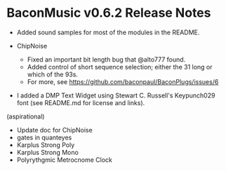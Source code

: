 # BaconMusic v0.6.2 Release Notes

* Added sound samples for most of the modules in the README.

* ChipNoise
  * Fixed an important bit length bug that @alto777 found. 
  * Added control of short sequence selection; either the 31 long or which of the 93s.
  * For more, see https://github.com/baconpaul/BaconPlugs/issues/6

* I added a DMP Text Widget using Stewart C. Russell's Keypunch029 font (see README.md for license and links).

(aspirational)
* Update doc for ChipNoise
* gates in quanteyes
* Karplus Strong Poly
* Karplus Strong Mono
* Polyrythgmic Metrocnome Clock



